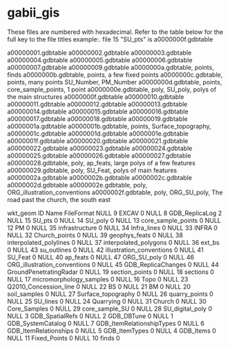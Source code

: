 # gabii_gis

These files are numbered with hexadecimal.  Refer to the table below for the full key to the file titles
example:. file 15 "SU_pts" is a0000000f.gdbtable

a00000001.gdbtable
a00000002.gdbtable
a00000003.gdbtable
a00000004.gdbtable
a00000005.gdbtable
a00000006.gdbtable
a00000007.gdbtable
a00000009.gdbtable
a0000000a.gdbtable, points, finds
a0000000b.gdbtable, points, a few fixed points
a0000000c.gdbtable, points, many points SU_Number, PM_Number
a0000000d.gdbtable, points, core_sample_points, 1 point
a0000000e.gdbtable, poly, SU_poly, polys of the main structures
a0000000f.gdbtable
a00000010.gdbtable
a00000011.gdbtable
a00000012.gdbtable
a00000013.gdbtable
a00000014.gdbtable
a00000015.gdbtable
a00000016.gdbtable
a00000017.gdbtable
a00000018.gdbtable
a00000019.gdbtable
a0000001a.gdbtable
a0000001b.gdbtable, points, Surface_topography,
a0000001c.gdbtable
a0000001d.gdbtable
a0000001e.gdbtable
a0000001f.gdbtable
a00000020.gdbtable
a00000021.gdbtable
a00000022.gdbtable
a00000023.gdbtable
a00000024.gdbtable
a00000025.gdbtable
a00000026.gdbtable
a00000027.gdbtable
a00000028.gdbtable, poly, ap_feats, large polys of a few features
a00000029.gdbtable, poly, SU_Feat, polys of main features
a0000002a.gdbtable
a0000002b.gdbtable
a0000002c.gdbtable
a0000002d.gdbtable
a0000002e.gdbtable, poly, ORG_illustration_conventions
a0000002f.gdbtable, poly, ORG_SU_poly, The road past the church, the south east




wkt_geom	ID	Name	FileFormat
NULL	9	EXCAV	0
NULL	8	GDB_ReplicaLog	2
NULL	15	SU_pts	0
NULL	14	SU_poly	0
NULL	13	core_sample_points	0
NULL	12	PM	0
NULL	35	infrastructure	0
NULL	34	Infra_lines	0
NULL	33	INFRA	0
NULL	32	Church_points	0
NULL	39	geophys_feats	0
NULL	38	interpolated_polylines	0
NULL	37	interpolated_polygons	0
NULL	36	ext_bs	0
NULL	43	su_outlines	0
NULL	42	illustration_conventions	0
NULL	41	SU_Feat	0
NULL	40	ap_feats	0
NULL	47	ORG_SU_poly	0
NULL	46	ORG_illustration_conventions	0
NULL	45	GDB_ReplicaChanges	0
NULL	44	GroundPenetratingRadar	0
NULL	19	section_points	0
NULL	18	sections	0
NULL	17	micromorphology_samples	0
NULL	16	Topo	0
NULL	23	Q2010_Concession_line	0
NULL	22	BS	0
NULL	21	BM	0
NULL	20	soil_samples	0
NULL	27	Surface_topography	0
NULL	26	quarry_points	0
NULL	25	SU_lines	0
NULL	24	Quarrying	0
NULL	31	Church	0
NULL	30	Core_Samples	0
NULL	29	core_sample_SU	0
NULL	28	SU_digital_poly	0
NULL	3	GDB_SpatialRefs	0
NULL	2	GDB_DBTune	0
NULL	1	GDB_SystemCatalog	0
NULL	7	GDB_ItemRelationshipTypes	0
NULL	6	GDB_ItemRelationships	0
NULL	5	GDB_ItemTypes	0
NULL	4	GDB_Items	0
NULL	11	Fixed_Points	0
NULL	10	finds	0
